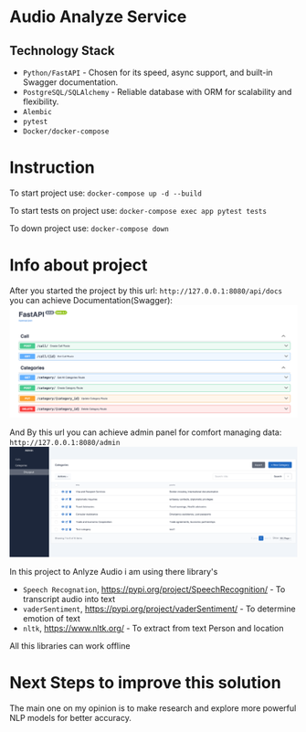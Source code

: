 # Audio Analyze Service

## Technology Stack
* `Python/FastAPI` - Chosen for its speed, async support, and built-in Swagger documentation.
* `PostgreSQL/SQLAlchemy` - Reliable database with ORM for scalability and flexibility.
* `Alembic`
* `pytest`
* `Docker/docker-compose`

# Instruction
To start project use: `docker-compose up -d --build`

To start tests on project use: `docker-compose exec app pytest tests`

To down project use: `docker-compose down`

# Info about project

After you started the project by this url: `http://127.0.0.1:8080/api/docs` you can achieve Documentation(Swagger):
![Swagger](media_for_readme/swagger.png)

And By this url you can achieve admin panel for comfort managing data: `http://127.0.0.1:8080/admin`
![Admin Panel](media_for_readme/admin.png)

In this project to Anlyze Audio i am using there library's
- `Speech Recognation`, https://pypi.org/project/SpeechRecognition/ - To transcript audio into text
- `vaderSentiment`, https://pypi.org/project/vaderSentiment/ - To determine emotion of text
- `nltk`, https://www.nltk.org/ - To extract from text Person and location

All this libraries can work offline 

# Next Steps to improve this solution

The main one on my opinion is to make research and explore more powerful NLP models for better accuracy.